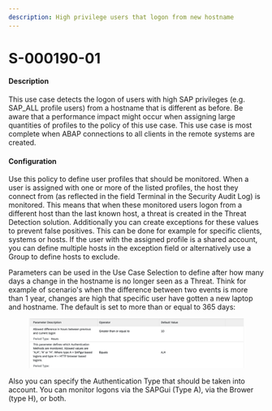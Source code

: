 ```yaml
---
description: High privilege users that logon from new hostname
---
```


# S-000190-01

#### Description

This use case detects the logon of users with high SAP privileges (e.g. SAP\_ALL profile users) from a hostname that is different as before. Be aware that a performance impact might occur when assigning large quantities of profiles to the policy of this use case. This use case is most complete when ABAP connections to all clients in the remote systems are created.

#### Configuration

Use this policy to define user profiles that should be monitored. When a user is assigned with one or more of the listed profiles, the host they connect from (as reflected in the field Terminal in the Security Audit Log) is monitored. This means that when these monitored users logon from a different host than the last known host, a threat is created in the Threat Detection solution. Additionally you can create exceptions for these values to prevent false positives. This can be done for example for specific clients, systems or hosts. If the user with the assigned profile is a shared account, you can define multiple hosts in the exception field or alternatively use a Group to define hosts to exclude.

Parameters can be used in the Use Case Selection to define after how many days a change in the hostname is no longer seen as a Threat. Think for example of scenario's when the difference between two events is more than 1 year, changes are high that specific user have gotten a new laptop and hostname. The default is set to more than or equal to 365 days:

<figure><img src="../../.gitbook/assets/image (3).png" alt=""><figcaption></figcaption></figure>

Also you can specify the Authentication Type that should be taken into account. You can monitor logons via the SAPGui (Type A), via the Brower (type H), or both.
